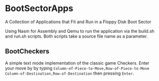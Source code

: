 # BootSectorApps
A Collection of Applications that Fit and Run in a Floppy Disk Boot Sector

Using Nasm for Assembly and Qemu to run the application via the build.sh and run.sh scripts. Both scripts take a source file name as a parameter.

## BootCheckers
A simple text mode implementation of the classic game Checkers. Enter your move by by typing `Column-of-Piece-to-Move,Row-of-Piece-to-Move Column-of-Destination,Row-of-Destination` then pressing `Enter`.
